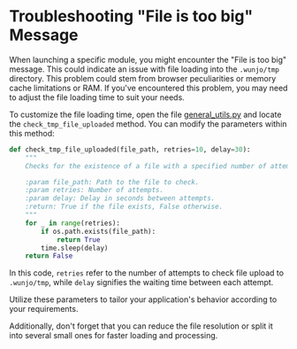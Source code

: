 # Troubleshooting "File is too big" Message

When launching a specific module, you might encounter the "File is too big" message. This could indicate an issue with file loading into the `.wunjo/tmp` directory. This problem could stem from browser peculiarities or memory cache limitations or RAM. If you've encountered this problem, you may need to adjust the file loading time to suit your needs.

To customize the file loading time, open the file [general_utils.py](https://github.com/wladradchenko/wunjo.wladradchenko.ru/blob/main/portable/src/backend/general_utils.py) and locate the `check_tmp_file_uploaded` method. You can modify the parameters within this method:

```python
def check_tmp_file_uploaded(file_path, retries=10, delay=30):
    """
    Checks for the existence of a file with a specified number of attempts and a delay between attempts.

    :param file_path: Path to the file to check.
    :param retries: Number of attempts.
    :param delay: Delay in seconds between attempts.
    :return: True if the file exists, False otherwise.
    """
    for _ in range(retries):
        if os.path.exists(file_path):
            return True
        time.sleep(delay)
    return False
```

In this code, `retries` refer to the number of attempts to check file upload to `.wunjo/tmp`, while `delay` signifies the waiting time between each attempt.

Utilize these parameters to tailor your application's behavior according to your requirements.

Additionally, don't forget that you can reduce the file resolution or split it into several small ones for faster loading and processing.